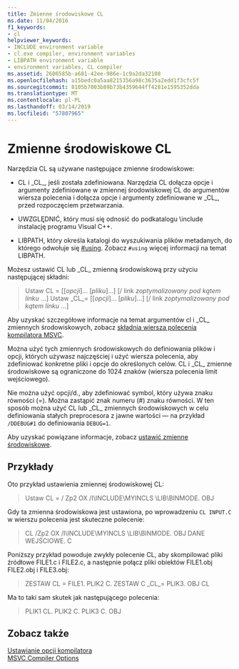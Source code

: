 ```yaml
---
title: Zmienne środowiskowe CL
ms.date: 11/04/2016
f1_keywords:
- cl
helpviewer_keywords:
- INCLUDE environment variable
- cl.exe compiler, environment variables
- LIBPATH environment variable
- environment variables, CL compiler
ms.assetid: 2606585b-a681-42ee-986e-1c9a2da32108
ms.openlocfilehash: a15bedc0a5aa8215356a98c3635a2edd1f3cfc5f
ms.sourcegitcommit: 8105b7003b89b73b4359644ff4281e1595352dda
ms.translationtype: MT
ms.contentlocale: pl-PL
ms.lasthandoff: 03/14/2019
ms.locfileid: "57807965"
---
```

# <a name="cl-environment-variables"></a>Zmienne środowiskowe CL

Narzędzia CL są używane następujące zmienne środowiskowe:

- CL i \_CL\_, jeśli została zdefiniowana. Narzędzia CL dołącza opcje i argumenty zdefiniowane w zmiennej środowiskowej CL do argumentów wiersza polecenia i dołącza opcje i argumenty zdefiniowane w \_CL\_, przed rozpoczęciem przetwarzania.

- UWZGLĘDNIĆ, który musi się odnosić do podkatalogu \include instalację programu Visual C++.

- LIBPATH, który określa katalogi do wyszukiwania plików metadanych, do którego odwołuje się [#using](../../preprocessor/hash-using-directive-cpp.md). Zobacz `#using` więcej informacji na temat LIBPATH.

Możesz ustawić CL lub \_CL\_ zmienną środowiskową przy użyciu następującej składni:

> Ustaw CL = [[*opcji*]... [*pliku*]...] [/ link *zoptymalizowany pod kątem linku* ...] Ustaw \_CL\_= [[*opcji*]... [*pliku*]...] [/ link *zoptymalizowany pod kątem linku* ...]

Aby uzyskać szczegółowe informacje na temat argumentów cl i \_CL\_ zmiennych środowiskowych, zobacz [składnia wiersza polecenia kompilatora MSVC](compiler-command-line-syntax.md).

Można użyć tych zmiennych środowiskowych do definiowania plików i opcji, których używasz najczęściej i użyć wiersza polecenia, aby zdefiniować konkretne pliki i opcje do określonych celów. CL i \_CL\_ zmienne środowiskowe są ograniczone do 1024 znaków (wiersza polecenia limit wejściowego).

Nie można użyć opcji/d., aby zdefiniować symbol, który używa znaku równości (=). Można zastąpić znak numeru (#) znaku równości. W ten sposób można użyć CL lub \_CL\_ zmiennych środowiskowych w celu definiowania stałych preprocesora z jawne wartości — na przykład `/DDEBUG#1` do definiowania `DEBUG=1`.

Aby uzyskać powiązane informacje, zobacz [ustawić zmienne środowiskowe](../setting-the-path-and-environment-variables-for-command-line-builds.md).

## <a name="examples"></a>Przykłady

Oto przykład ustawienia zmiennej środowiskowej CL:

> Ustaw CL = / Zp2 OX /I\INCLUDE\MYINCLS \LIB\BINMODE. OBJ

Gdy ta zmienna środowiskowa jest ustawiona, po wprowadzeniu `CL INPUT.C` w wierszu polecenia jest skuteczne polecenie:

> CL /Zp2 OX /I\INCLUDE\MYINCLS \LIB\BINMODE. OBJ DANE WEJŚCIOWE. C

Poniższy przykład powoduje zwykły polecenie CL, aby skompilować pliki źródłowe FILE1.c i FILE2.c, a następnie połącz pliki obiektów FILE1.obj FILE2.obj i FILE3.obj:

> ZESTAW CL = FILE1. PLIK2 C. ZESTAW C \_CL\_= PLIK3. OBJ CL

Ma to taki sam skutek jak następującego polecenia:

> PLIK1 CL. PLIK2 C. PLIK3 C. OBJ

## <a name="see-also"></a>Zobacz także

[Ustawianie opcji kompilatora](compiler-command-line-syntax.md)<br/>
[MSVC Compiler Options](compiler-options.md)
